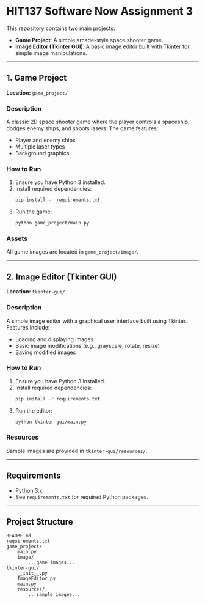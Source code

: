 # HIT137 Software Now Assignment 3

This repository contains two main projects:

- **Game Project**: A simple arcade-style space shooter game.
- **Image Editor (Tkinter GUI)**: A basic image editor built with Tkinter for simple image manipulations.

---

## 1. Game Project

**Location:** `game_project/`

### Description
A classic 2D space shooter game where the player controls a spaceship, dodges enemy ships, and shoots lasers. The game features:
- Player and enemy ships
- Multiple laser types
- Background graphics

### How to Run
1. Ensure you have Python 3 installed.
2. Install required dependencies:
   ```bash
   pip install -r requirements.txt
   ```
3. Run the game:
   ```bash
   python game_project/main.py
   ```

### Assets
All game images are located in `game_project/image/`.

---

## 2. Image Editor (Tkinter GUI)

**Location:** `tkinter-gui/`

### Description
A simple image editor with a graphical user interface built using Tkinter. Features include:
- Loading and displaying images
- Basic image modifications (e.g., grayscale, rotate, resize)
- Saving modified images

### How to Run
1. Ensure you have Python 3 installed.
2. Install required dependencies:
   ```bash
   pip install -r requirements.txt
   ```
3. Run the editor:
   ```bash
   python tkinter-gui/main.py
   ```

### Resources
Sample images are provided in `tkinter-gui/resources/`.

---

## Requirements
- Python 3.x
- See `requirements.txt` for required Python packages.

---

## Project Structure
```
README.md
requirements.txt
game_project/
    main.py
    image/
        ...game images...
tkinter-gui/
    __init__.py
    ImageEditor.py
    main.py
    resources/
        ...sample images...
```

